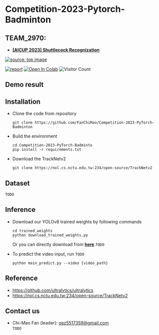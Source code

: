# Competition-2023-Pytorch-Badminton

## TEAM_2970: 

- [**[AICUP 2023] Shuttlecock Recognization**](https://aidea-web.tw/topic/cbea66cc-a993-4be8-933d-1aa9779001f8)  

<a href="https://aidea-web.tw/topic/cbea66cc-a993-4be8-933d-1aa9779001f8"><img src="https://i.imgur.com/rwfx1h8.png" title="source: top image" /></a>  

[![report](https://img.shields.io/badge/Supplementary-Report-yellow)]() 
[![Open In Colab](https://colab.research.google.com/assets/colab-badge.svg)]() 
![Visitor Count](https://img.shields.io/badge/dynamic/json?color=blue&label=Visitors&query=value&url=https%3A%2F%2Fapi.countapi.xyz%2Fhit%2FCompetition-2023-Pytorch-Badminton%2Freadme)

## Demo result  


## Installation  
- Clone the code from repository  
    ```
    git clone https://github.com/FanChiMao/Competition-2023-PyTorch-Badminton
    ```


- Build the environment
    ```
    cd Competition-2023-PyTorch-Badminto
    pip install -r requirements.txt
    ```

- Download the TrackNetv2
    ```
    git clone https://nol.cs.nctu.edu.tw:234/open-source/TrackNetv2
    ```

## Dataset  
`TODO`


## Inference 
- Download our YOLOv8 trained weights by following commands
    ```
    cd trained_weights
    python download_trained_weights.py
    ```
    Or you can directly download from [**here**]().`TODO`  


- To predict the video input, run `TODO`
    ```
    python main_predict.py --video {video_path}  
    ```

## Reference  
- https://github.com/ultralytics/ultralytics
- https://nol.cs.nctu.edu.tw:234/open-source/TrackNetv2



## Contact us  
- Chi-Mao Fan (leader): qaz5517359@gmail.com  
`TODO`